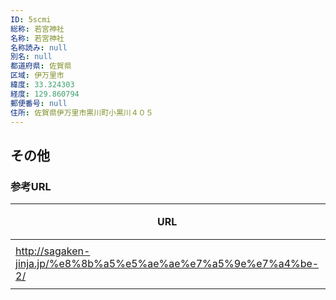 ```yaml
---
ID: 5scmi
総称: 若宮神社
名称: 若宮神社
名称読み: null
別名: null
都道府県: 佐賀県
区域: 伊万里市
緯度: 33.324303
経度: 129.860794
郵便番号: null
住所: 佐賀県伊万里市黒川町小黒川４０５
---
```


## その他

### 参考URL

| URL                                                             | 説明   |
| --------------------------------------------------------------- | ------ |
| http://sagaken-jinja.jp/%e8%8b%a5%e5%ae%ae%e7%a5%9e%e7%a4%be-2/ | 神社庁 |
